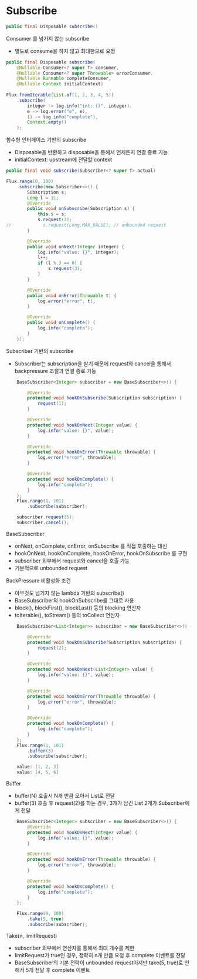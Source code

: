 
# Subscribe

```java
public final Disposable subscribe()
```
Consumer 를 넘기지 않는 subscribe
- 별도로 consume을 하지 않고 최대한으로 요청

```java
public final Disposable subscribe(
    @Nullable Consumer<? super T> consumer,
    @Nullable Consumer<? super Throwable> errorConsumer,
    @Nullable Runnable completeConsumer,
    @Nullable Context initialContext)
    
Flux.fromIterable(List.of(1, 2, 3, 4, 5))
    .subscribe(
        integer -> log.info("int: {}", integer),
        e -> log.error("e", e),
        () -> log.info("complete"),
        Context.empty()
    );
```
함수형 인터페이스 기반의 subscribe  
- Disposable을 반환하고 disposable을 통해서 언제든지 연결 종료 가능
- initialContext: upstream에 전달할 context

```java
public final void subscribe(Subscriber<? super T> actual)

Flux.range(0, 100)
    .subscribe(new Subscriber<>() {
        Subscription s;
        Long l = 1L;
        @Override
        public void onSubscribe(Subscription s) {
            this.s = s;
            s.request(3);
//            s.request(Long.MAX_VALUE); // unbounded request
        }

        @Override
        public void onNext(Integer integer) {
            log.info("value: {}", integer);
            l++;
            if (l % 3 == 0) {
                s.request(3);
            }
        }

        @Override
        public void onError(Throwable t) {
            log.error("error", t);
        }

        @Override
        public void onComplete() {
            log.info("complete");
        }
    });
```
Subscriber 기반의 subscribe
- Subscriber는 subscription을 받기 때문에 request와 cancel을 통해서 backpressure 조절과 연결 종료 가능

```java
    BaseSubscriber<Integer> subscriber = new BaseSubscriber<>() {

        @Override
        protected void hookOnSubscribe(Subscription subscription) {
            request(1);
        }

        @Override
        protected void hookOnNext(Integer value) {
            log.info("value: {}", value);
        }

        @Override
        protected void hookOnError(Throwable throwable) {
            log.error("error", throwable);
        }

        @Override
        protected void hookOnComplete() {
            log.info("complete");
        }
    };
    Flux.range(1, 101)
        .subscribe(subscriber);

    subscriber.request(5);
    subscriber.cancel();
```
BaseSubscriber
- onNext,     onComplete,     onError,     onSubscribe     를 직접 호출하는 대신
- hookOnNext, hookOnComplete, hookOnError, hookOnSubscribe 를 구현
- subscriber 외부에서 request와 cancel을 호출 가능
- 기본적으로 unbounded request

BackPressure 비활성화 조건
- 아무것도 넘기지 않는 lambda 기반의 subscribe()
- BaseSubscriber의 hookOnSubscribe를 그대로 사용
- block(), blockFirst(), blockLast() 등의 blocking 연산자
- toIterable(), toStream() 등의 toCollect 연산자

```java
    BaseSubscriber<List<Integer>> subscriber = new BaseSubscriber<>() {

        @Override
        protected void hookOnSubscribe(Subscription subscription) {
            request(2);
        }

        @Override
        protected void hookOnNext(List<Integer> value) {
            log.info("value: {}", value);
        }

        @Override
        protected void hookOnError(Throwable throwable) {
            log.error("error", throwable);
        }

        @Override
        protected void hookOnComplete() {
            log.info("complete");
        }
    };
    Flux.range(1, 101)
        .buffer(3)
        .subscribe(subscriber);

    value: [1, 2, 3]
    value: [4, 5, 6]
```
Buffer
- buffer(N) 호출시 N개 만큼 모아서 List로 전달
- buffer(3) 호출 후 request(2)를 하는 경우, 3개가 담긴 List 2개가 Subscriber에게 전달

```java
    BaseSubscriber<Integer> subscriber = new BaseSubscriber<>() {
        @Override
        protected void hookOnNext(Integer value) {
            log.info("value: {}", value);
        }

        @Override
        protected void hookOnError(Throwable throwable) {
            log.error("error", throwable);
        }

        @Override
        protected void hookOnComplete() {
            log.info("complete");
        }
    };

    Flux.range(0, 100)
        .take(5, true)
        .subscribe(subscriber);
```
Take(n, limitRequest)
- subscriber 외부에서 연산자를 통해서 최대 개수를 제한
- limitRequest가 true인 경우, 정확히 n개 만큼 요청 후 complete 이벤트를 전달
- BaseSubscriber의 기본 전략이 unbounded request이지만 take(5, true)로 인해서 5개 전달 후 complete 이벤트


